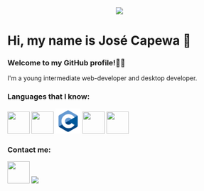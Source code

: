 <div id="header" align="center"><img src="https://media4.giphy.com/media/l0HlNaQ6gWfllcjDO/giphy.gif" width="200"/></div>

# Hi, my name is José Capewa 👋 
### Welcome to my GitHub profile!:tea::cake:
I'm a young intermediate web-developer and desktop developer. 
### Languages that I know:
<a href="https://html.com"><img src="https://cdn-icons-png.flaticon.com/512/5968/5968267.png" style="width:50px;height:50px"></a>
<a href="https://javascript.com"><img src="https://static.javatpoint.com/images/javascript/javascript_logo.png" style="width:50px;height:50px"></a>
<a href="https://C-Reference.com"><img src="https://raw.githubusercontent.com/github/explore/f3e22f0dca2be955676bc70d6214b95b13354ee8/topics/c/c.png" style="width:57px;height:57px"></a>
<a href="https://Cplusplus.com"><img src="https://cdn-icons-png.flaticon.com/512/6132/6132222.png" style="width:50px;height:50px"></a>
<a href="https://C-sharpcorner.com"><img src="https://cdn-icons-png.flaticon.com/512/6132/6132221.png" style="width:50px;height:50px"></a>

### Contact me:

<a href="https://www.facebook.com/jose.capewa.3"><img src="https://louisville.edu/mcconnellcenter/images/facebook_logos_PNG19748.png" style="width:50px;height:50px"></a>
<a href="https://www.instagram.com/capewajose56"><img src="https://upload.wikimedia.org/wikipedia/commons/thumb/a/a5/Instagram_icon.png/2048px-Instagram_icon.png" width="50px" heigth="50px"></a>
